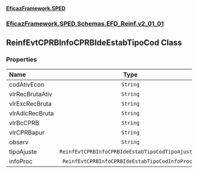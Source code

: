 #### [EficazFramework.SPED](EficazFrameworkSPED.md 'EficazFramework SPED')
### [EficazFramework.SPED.Schemas.EFD_Reinf.v2_01_01](EficazFramework.SPED.Schemas.EFD_Reinf.v2_01_01.md 'EficazFramework.SPED.Schemas.EFD_Reinf.v2_01_01')

## ReinfEvtCPRBInfoCPRBIdeEstabTipoCod Class
### Properties

| Name | Type | |
| :--- | :---: | :--- |
| codAtivEcon | `String` |  |
| vlrRecBrutaAtiv | `String` |  |
| vlrExcRecBruta | `String` |  |
| vlrAdicRecBruta | `String` |  |
| vlrBcCPRB | `String` |  |
| vlrCPRBapur | `String` |  |
| observ | `String` |  |
| tipoAjuste | `ReinfEvtCPRBInfoCPRBIdeEstabTipoCodTipoAjuste[]` |  |
| infoProc | `ReinfEvtCPRBInfoCPRBIdeEstabTipoCodInfoProc[]` |  |
